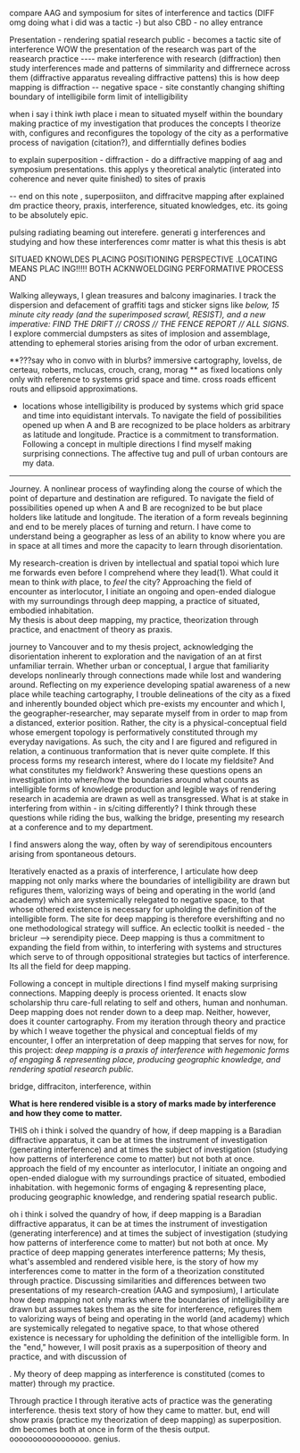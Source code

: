 compare AAG and symposium for sites of interference and tactics (DIFF omg doing what i did was a tactic -) but also CBD - no alley entrance

Presentation - rendering spatial research public - becomes a tactic site of interference 
WOW the presentation of the research was part of the reasearch practice ---- make interference with research (diffraction) then study interferences made and patterns of simmilarity and diffrernece across them (diffractive apparatus revealing diffractive pattens) this is how deep mapping is diffraction
-- negative space - site constantly changing shifting boundary of intelligibile form limit of intelligibility 

when i say i think iwth place i mean to situated myself within the boundary making practice of my investigation that produces the concepts I theorize with,  configures and reconfigures the topology of the city as a performative process of navigation (citation?), and differntially defines bodies 

to explain superposition - diffraction - do a diffractive mapping of aag and symposium presentations. this applys y theoretical analytic (interated into coherence and never quite finished) to sites of praxis 

-- end on this note , superposiiton, and diffracitve mapping after explained dm practice theory, praxis, interference, situated knowledges, etc. its going to be absolutely epic. 

pulsing radiating beaming out
interefere. generati g interferences and studying  and how these interferences comr matter is what this thesis is abt 

SITUAED KNOWLDES 
PLACING POSITIONING PERSPECTIVE .LOCATING
MEANS PLAC ING!!!!! BOTH ACKNWOELDGING PERFORMATIVE PROCESS AND 


Walking alleyways, I glean treasures and balcony imaginaries. I track the dispersion and defacement of graffiti tags and sticker signs like *below, 15 minute city ready (and the superimposed scrawl, RESIST), and a new imperative: FIND THE DRIFT // CROSS // THE FENCE REPORT // ALL SIGNS*. I explore commercial dumpsters as sites of implosion and assemblage, attending to ephemeral stories arising from the odor of urban excrement. 

**???say who in convo with in blurbs? immersive cartography, lovelss, de certeau, roberts, mclucas, crouch, crang, morag **
 as fixed locations only only with reference to systems grid space and time. cross roads efficent routs and ellipsoid approximations. 
  - locations whose intelligibility is produced by systems which grid space and time into equidistant intervals.
  To navigate the field of possibilities opened up when A and B are recognized to be place holders as arbitrary as latitude and longitude. 
Practice is a commitment to transformation. 
Following  a concept in multiple directions I find myself making surprising connections. The affective tug and pull of urban contours are my data. 
---
Journey. A nonlinear process of wayfinding along the course of which the point of departure and destination are refigured. To navigate the field of possibilities opened up when A and B are recognized to be but place holders like latitude and longitude. The iteration of a form reveals beginning and end to be merely places of turning and return. I have come to understand being a geographer as less of an ability to know where you are in space at all times and more the capacity to learn through disorientation. 

 <!--SIDE NOTES Releasing the certain destination in favor of disoriented discovery creates space and time to experiment in unpredictable Research-creation follows desire, and builds spaces and contexts that allow the time and space to experiment in unpredictable directions. " (70 )-->
My research-creation is driven by intellectual and spatial topoi which lure me forwards even before I comprehend where they lead(1). What could it mean to think *with* place, to *feel* the city? Approaching the field of encounter as interlocutor, I initiate an ongoing and open-ended dialogue with my surroundings through deep mapping, a practice of situated, embodied inhabitation.  
My thesis is about deep mapping, my practice, theorization through practice, and enactment of theory as praxis. 





 journey to Vancouver and to my thesis project, acknowledging the disorientation inherent to exploration and the navigation of an at first unfamiliar terrain. Whether urban or conceptual, I argue that familiarity develops nonlinearly through connections made while lost and wandering around. Reflecting on my experience developing spatial awareness of a new place while teaching cartography, I trouble delineations of the city as a fixed and inherently bounded object which pre-exists my encounter and which I, the geographer-researcher, may separate myself from in order to map from a distanced, exterior position. Rather, the city is a physical-conceptual field whose emergent topology is performatively constituted through my everyday navigations. As such, the city and I are figured and refigured in relation, a continuous tranformation that is never quite complete. If this process forms my research interest, where do I locate my fieldsite? And what constitutes my fieldwork? Answering these questions opens an investigation into where/how the boundaries around what counts as intelligible forms of knowledge production and legible ways of rendering research in academia are drawn as well as transgressed. What is at stake in interfering from within - in s/citing differently? I think through these questions while riding the bus, walking the bridge, presenting my research at a conference and to my department. 

 I find answers along the way, often by way of serendipitous encounters arising from spontaneous detours. 
 

 
 
 
 Iteratively enacted as a praxis of interference, I articulate how deep mapping not only marks where the boundaries of intelligibility are drawn but refigures them, valorizing ways of being and operating in the world (and academy) which are systemically relegated to negative space, to that whose othered existence is necessary for upholding the definition of the intelligible form. The site for deep mapping is therefore evershifting and no one methodological strategy will suffice. An eclectic toolkit is needed - the bricleur --> serendipity piece.   Deep mapping is thus a commitment to expanding the field from within, to interfering with systems and structures which serve to of through oppositional strategies but tactics of interference. Its all the field for deep mapping.             

  Following  a concept in multiple directions I find myself making surprising connections. Mapping deeply is process oriented. It enacts slow scholarship thru care-full relating to self and others, human and nonhuman. Deep mapping does not render down to a deep map. Neither, however, does it counter cartography. From my iteration through theory and practice by which I weave together the physical and conceptual fields of my encounter, I offer an interpretation of deep mapping that serves for now, for this project: *deep mapping is a praxis of interference with hegemonic forms of engaging & representing place, producing geographic knowledge, and rendering spatial research public.* 

  bridge, diffraciton, interference, within    


**What is here rendered visible is a story of marks made by interference and how they come to matter.** 

THIS 
oh i think i solved the quandry of how, if deep mapping is a Baradian diffractive apparatus, it can be at times the instrument of investigation (generating interference) and at  times the subject of investigation (studying how patterns of interference come to matter) but not both at once. 
approach the field of my encounter as interlocutor, I initiate an ongoing and open-ended dialogue with my surroundings practice of situated, embodied inhabitation. 
 with hegemonic forms of engaging & representing place, producing geographic knowledge, and rendering spatial research public.

oh i think i solved the quandry of how, if deep mapping is a Baradian diffractive apparatus, it can be at times the instrument of investigation (generating interference) and at  times the subject of investigation (studying how patterns of interference come to matter) but not both at once. 
My practice of deep mapping generates interference patterns; My thesis, what's assembled and rendered visible here, is the story of how my interferences come to matter in the form of a theorization constituted through practice. Discussing similarities and differences between two presentations of my research-creation (AAG and symposium), I articulate how deep mapping not only marks where the boundaries of intelligibility are drawn but assumes takes them as the site for interference, refigures them to valorizing ways of being and operating in the world (and academy) which are systemically relegated to negative space, to that whose othered existence is necessary for upholding the definition of the intelligible form.
In the "end," however, I will posit praxis as a superposition of theory and practice, and with discussion of 


. My theory of deep mapping as interference is constituted (comes to matter) through my practice. 

Through practice I  through iterative acts of practice was the generating interference. thesis text  story of how they came to matter. 
but, end will show praxis (practice my theorization of deep mapping) as superposition. dm becomes both at once in form of the thesis output. ooooooooooooooooo. genius. 